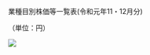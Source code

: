 業種目別株価等一覧表(令和元年11・12月分)

（単位：円）

![](https://www.nta.go.jp/tmp/efa56a30-d6a7-477c-9eec-2d729e1a9aa5/images/f6debd4656c295dfcc9d669b2c802e3891974909c8e932cdb7cd3797cfe065be.jpg)